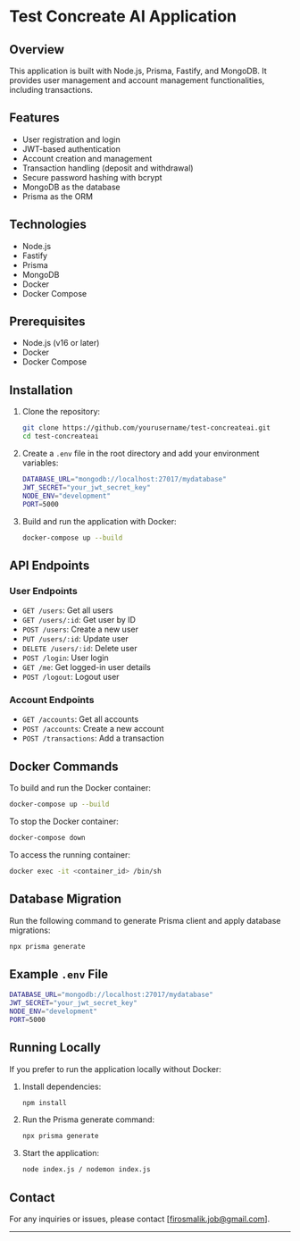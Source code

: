 # Test Concreate AI Application

## Overview

This application is built with Node.js, Prisma, Fastify, and MongoDB. It provides user management and account management functionalities, including transactions. 

## Features

- User registration and login
- JWT-based authentication
- Account creation and management
- Transaction handling (deposit and withdrawal)
- Secure password hashing with bcrypt
- MongoDB as the database
- Prisma as the ORM

## Technologies

- Node.js
- Fastify
- Prisma
- MongoDB
- Docker
- Docker Compose

## Prerequisites

- Node.js (v16 or later)
- Docker
- Docker Compose

## Installation

1. Clone the repository:

   ```bash
   git clone https://github.com/yourusername/test-concreateai.git
   cd test-concreateai
   ```

2. Create a `.env` file in the root directory and add your environment variables:

   ```bash
   DATABASE_URL="mongodb://localhost:27017/mydatabase"
   JWT_SECRET="your_jwt_secret_key"
   NODE_ENV="development"
   PORT=5000
   ```

3. Build and run the application with Docker:

   ```bash
   docker-compose up --build
   ```

## API Endpoints

### User Endpoints

- `GET /users`: Get all users
- `GET /users/:id`: Get user by ID
- `POST /users`: Create a new user
- `PUT /users/:id`: Update user
- `DELETE /users/:id`: Delete user
- `POST /login`: User login
- `GET /me`: Get logged-in user details
- `POST /logout`: Logout user

### Account Endpoints

- `GET /accounts`: Get all accounts
- `POST /accounts`: Create a new account
- `POST /transactions`: Add a transaction

## Docker Commands

To build and run the Docker container:

```bash
docker-compose up --build
```

To stop the Docker container:

```bash
docker-compose down
```

To access the running container:

```bash
docker exec -it <container_id> /bin/sh
```

## Database Migration

Run the following command to generate Prisma client and apply database migrations:

```bash
npx prisma generate
```

## Example `.env` File

```bash
DATABASE_URL="mongodb://localhost:27017/mydatabase"
JWT_SECRET="your_jwt_secret_key"
NODE_ENV="development"
PORT=5000
```

## Running Locally

If you prefer to run the application locally without Docker:

1. Install dependencies:

   ```bash
   npm install
   ```

2. Run the Prisma generate command:

   ```bash
   npx prisma generate
   ```

3. Start the application:

   ```bash
   node index.js / nodemon index.js
   ```

## Contact

For any inquiries or issues, please contact [firosmalik.job@gmail.com].

---
